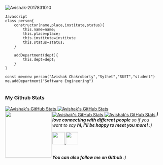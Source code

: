 ![Avishak-2017831010](https://i.ibb.co/5LZww7j/Avishak.gif "Avishak-2017831010")
```
Javascript
class person{
    constructor(name,place,institute,status){
        this.name=name;
        this.place=place;
        this.institute=institute
        this.status=status;
    }

    addDepartment(dept){
        this.dept=dept;
    }
}

const me=new person("Avishak Chakroborty","Sylhet","SUST","student")
me.addDepartment("Software Engineering")


```
 
### My Github Stats
<a href="https://github.com/Avishak-2017831010/Avishak-2017831010">
  <img align="center" src="https://github-readme-stats.vercel.app/api/top-langs/?username=Avishak-2017831010&&show_icons=true&theme=gotham" alt="Avishak's GitHub Stats" />
</a>
<a href="https://github.com/Avishak-2017831010/Avishak-2017831010">
    <img align="center" src="https://github-readme-stats.vercel.app/api?username=Avishak-2017831010&show_icons=true&theme=gotham" alt="Avishak's GitHub Stats">
</a>
<a href="https://github.com/Avishak-2017831010/Avishak-2017831010">
    <img align="center" src="https://github-readme-streak-stats.herokuapp.com/?user=Avishak-2017831010&show_icons=true&theme=gotham" alt="Avishak's GitHub Stats">
</a>

<a href="https://github.com/Avishak-2017831010/Avishak-2017831010">
  <img align="center" src="https://activity-graph.herokuapp.com/graph?username=Avishak-2017831010" alt="Avishak's GitHub Stats">
<a/>
<img align='left' src="https://media.giphy.com/media/11kUypQPRKlIkw/giphy.gif" width="150"><em><b>I love connecting with different people</b> so if you want to say <b>hi, I'll be happy to meet you more!</b> :)</em>
  
<br/>

<p>
    <a href="https://www.facebook.com/avishak.aurgho.cb">
        <img src="https://raw.githubusercontent.com/get-icon/geticon/master/icons/facebook.svg" height=40px>
    <a/>
        <a href="https://www.linkedin.com/in/avishak-chakroborty-03aa5b1b7/">
        <img src="https://raw.githubusercontent.com/get-icon/geticon/master/icons/linkedin-icon.svg" height=40px>
    <a/>
    
    
<p/>



<br/>
<em><b>You can also follow me on Github</b> :)</em>

